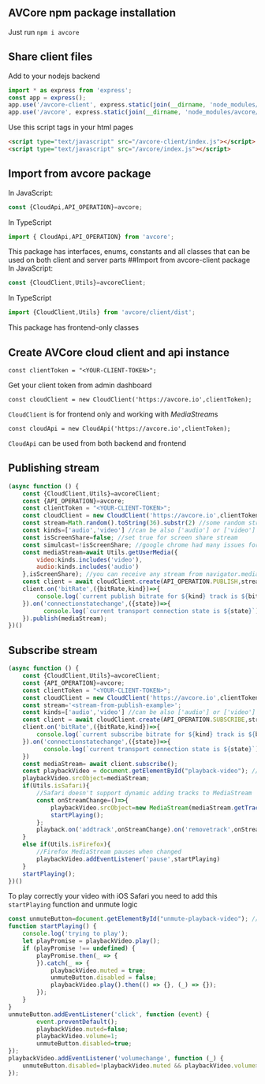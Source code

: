 ## AVCore npm package installation

Just run `npm i avcore`

## Share client files

Add to your nodejs backend
```typescript
import * as express from 'express';
const app = express();
app.use('/avcore-client', express.static(join(__dirname, 'node_modules/avcore/client/dist')));
app.use('/avcore', express.static(join(__dirname, 'node_modules/avcore/dist')));
```
Use this script tags in your html pages
```html
<script type="text/javascript" src="/avcore-client/index.js"></script>
<script type="text/javascript" src="/avcore/index.js"></script>
```
## Import from avcore package

In JavaScript:
```javascript
const {CloudApi,API_OPERATION}=avcore;
```
In TypeScript
```typescript
import { CloudApi,API_OPERATION} from 'avcore';
```
This package has interfaces, enums, constants and all classes that can be used on both client and server parts
##Import from avcore-client package
In JavaScript:
```javascript
const {CloudClient,Utils}=avcoreClient;
```
In TypeScript
```typescript
import {CloudClient,Utils} from 'avcore/client/dist';
```
This package has frontend-only classes


## Create AVCore cloud client and api instance
```
const clientToken = "<YOUR-CLIENT-TOKEN>";
```
Get your client token from admin dashboard
```
const cloudClient = new CloudClient('https://avcore.io',clientToken);
```
`CloudClient` is for frontend only and working with *MediaStream*s
```
const cloudApi = new CloudApi('https://avcore.io',clientToken);
```
`CloudApi` can be used from both backend and frontend

## Publishing stream
```javascript
(async function () {
    const {CloudClient,Utils}=avcoreClient;
    const {API_OPERATION}=avcore;
    const clientToken = "<YOUR-CLIENT-TOKEN>";
    const cloudClient = new CloudClient('https://avcore.io',clientToken);
    const stream=Math.random().toString(36).substr(2) //some random string;
    const kinds=['audio','video'] //can be also ['audio'] or ['video'] only;
    const isScreenShare=false; //set true for screen share stream
    const simulcast=!isScreenShare; //google chrome had many issues for screen share simulcast
    const mediaStream=await Utils.getUserMedia({
        video:kinds.includes('video'),
        audio:kinds.includes('audio')
    },isScreenShare); //you can receive any stream from navigator.mediaDevices directly w/o our utils
    const client = await cloudClient.create(API_OPERATION.PUBLISH,stream,{kinds,simulcast});
    client.on('bitRate',({bitRate,kind})=>{
        console.log(`current publish bitrate for ${kind} track is ${bitRate}`)
    }).on('connectionstatechange',({state})=>{
          console.log(`current transport connection state is ${state}`)
    }).publish(mediaStream);
})()
```
## Subscribe stream
```javascript
(async function () {
    const {CloudClient,Utils}=avcoreClient;
    const {API_OPERATION}=avcore;
    const clientToken = "<YOUR-CLIENT-TOKEN>";
    const cloudClient = new CloudClient('https://avcore.io',clientToken);
    const stream='<stream-from-publish-example>';
    const kinds=['audio','video'] //can be also ['audio'] or ['video'] only;
    const client = await cloudClient.create(API_OPERATION.SUBSCRIBE,stream,{kinds});
    client.on('bitRate',({bitRate,kind})=>{
        console.log(`current subscribe bitrate for ${kind} track is ${bitRate}`)
    }).on('connectionstatechange',({state})=>{
          console.log(`current transport connection state is ${state}`)
    })
    const mediaStream= await client.subscribe();
    const playbackVideo = document.getElementById("playback-video"); //your <video>-element
    playbackVideo.srcObject=mediaStream;
    if(Utils.isSafari){
        //Safari doesn't support dynamic adding tracks to MediaStream
        const onStreamChange=()=>{
            playbackVideo.srcObject=new MediaStream(mediaStream.getTracks());
            startPlaying();
        };
        playback.on('addtrack',onStreamChange).on('removetrack',onStreamChange);
    }
    else if(Utils.isFirefox){
        //Firefox MediaStream pauses when changed
        playbackVideo.addEventListener('pause',startPlaying)
    }
    startPlaying();
})()
```
To play correctly your video with iOS Safari you need to add this `startPlaying` function and unmute logic 
```javascript
const unmuteButton=document.getElementById("unmute-playback-video"); //your unmute <button>
function startPlaying() {
    console.log('trying to play');
    let playPromise = playbackVideo.play();
    if (playPromise !== undefined) {
        playPromise.then(_ => {
        }).catch(_ => {
            playbackVideo.muted = true;
            unmuteButton.disabled = false;
            playbackVideo.play().then(() => {}, (_) => {});
        });
    }
}
unmuteButton.addEventListener('click', function (event) {
        event.preventDefault();
        playbackVideo.muted=false;
        playbackVideo.volume=1;
        unmuteButton.disabled=true;
});
playbackVideo.addEventListener('volumechange', function (_) {
    unmuteButton.disabled=!playbackVideo.muted && playbackVideo.volume>0.01;
});
```
